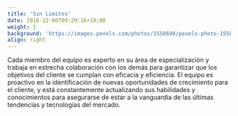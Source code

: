 ```yaml
---
title: 'Sin Limites'
date: 2018-12-06T09:29:16+10:00
weight: 1
background: 'https://images.pexels.com/photos/1558690/pexels-photo-1558690.jpeg?auto=compress&cs=tinysrgb&w=1260&h=750&dpr=1'
align: right
---
```


Cada miembro del equipo es experto en su área de especialización y trabaja en estrecha colaboración con los demás para garantizar que los objetivos del cliente se cumplan con eficacia y eficiencia. El equipo es proactivo en la identificación de nuevas oportunidades de crecimiento para el cliente, y está constantemente actualizando sus habilidades y conocimientos para asegurarse de estar a la vanguardia de las últimas tendencias y tecnologías del mercado. 
